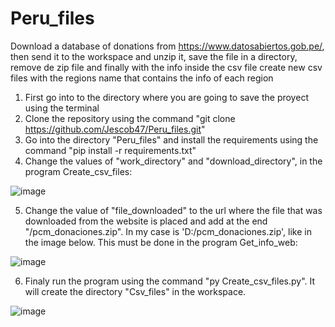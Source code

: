# Peru_files
Download a database of donations from https://www.datosabiertos.gob.pe/, then send it to the workspace and unzip it, save the file in a directory, remove de zip file and finally with the info inside the csv file create new csv files with the regions name that contains the info of each region

1. First go into to the directory where you are going to save the proyect using the terminal
2. Clone the repository using the command "git clone https://github.com/Jescob47/Peru_files.git"
3. Go into the directory "Peru_files" and install the requirements using the command "pip install -r requirements.txt"
4. Change the values of "work_directory" and "download_directory", in the program Create_csv_files:

![image](https://user-images.githubusercontent.com/71473111/156906044-a2cbe700-aaa2-4213-b548-5af01c87e646.png)

5. Change the value of "file_downloaded" to the url where the file that was downloaded from the website is placed and add at the end "/pcm_donaciones.zip". In my case is 'D:/pcm_donaciones.zip', like in the image below. This must be done in the program Get_info_web:

![image](https://user-images.githubusercontent.com/71473111/156906097-c6cd81a2-9114-4707-a7e7-8d76c496fd1c.png)

6. Finaly run the program using the command "py Create_csv_files.py". It will create the directory "Csv_files" in the workspace.

![image](https://user-images.githubusercontent.com/71473111/156906004-15e1a789-2e62-4130-a438-e7b565a7e214.png)
